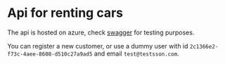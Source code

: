 # Api for renting cars

The api is hosted on azure, check [swagger](https://carrentaltest.azurewebsites.net/swagger/index.html) for testing purposes.

You can register a new customer, or use a dummy user with id `2c1366e2-f73c-4aee-8608-d510c27a9ad5` and email `test@testsson.com`.
